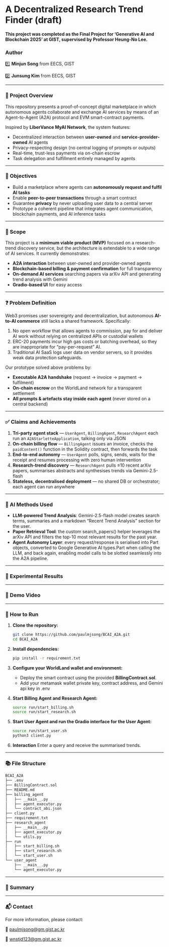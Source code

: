 # A Decentralized Research Trend Finder (draft)

**This project was completed as the Final Project for ‘Generative AI and Blockchain 2025’ at GIST, supervised by Professor Heung-No Lee.**


### Author

1️⃣ **Minjun Song** from EECS, GIST

2️⃣ **Junsung Kim** from EECS, GIST

---

### 📖 Project Overview

This repository presents a proof-of-concept digital marketplace in which autonomous agents collaborate and exchange AI services by means of an Agent-to-Agent (A2A) protocol and EVM smart-contract payments.

Inspired by **LiberVance MyAI Network**, the system features:

* Decentralized interaction between **user-owned** and **service-provider-owned** AI agents  
* Privacy-respecting design (no central logging of prompts or outputs)
* Real-time, trust-less payments via on-chain escrow  
* Task delegation and fulfillment entirely managed by agents

---

### 🎯 Objectives

* Build a marketplace where agents can **autonomously request and fulfil AI tasks**  
* Enable **peer-to-peer transactions** through a smart contract  
* Guarantee **privacy** by never uploading user data to a central server  
* Prototype a coherent pipeline that integrates agent communication, blockchain payments, and AI inference tasks

---

### 📌 Scope

This project is a **minimum viable product (MVP)** focused on a research-trend discovery service, but the architecture is extendable to a wide range of AI services. It currently demonstrates:

* **A2A interaction** between user-owned and provider-owned agents  
* **Blockchain-based billing & payment confirmation** for full transparency  
* **On-demand AI services** searching papers via arXiv API and generating trend analysis with Gemini  
* **Gradio-based UI** for easy access

---

### ❓ Problem Definition

Web3 promises user sovereignty and decentralization, but autonomous **AI-to-AI commerce** still lacks a shared framework. Specifically:

1. No open workflow that allows agents to commission, pay for and deliver AI work without relying on centralized APIs or custodial wallets  
2. ERC-20 payments incur high gas costs or batching overhead, so they are inappropriate for “pay-per-request” AI.  
3. Traditional AI SaaS logs user data on vendor servers, so it provides weak data protection safeguards.

Our prototype solved above problems by:

* **Executable A2A handshake** (request → invoice → payment → fulfilment)  
* **On-chain escrow** on the WorldLand network for a transparent settlement  
* **All prompts & artefacts stay inside each agent** (never stored on a central backend)

---

### ✅ Claims and Achievements
<!-- have to check this part (1, )/ -->
1. **Tri-party agent stack** — `UserAgent`, `BillingAgent`, `ResearchAgent` each run an `A2AStarletteApplication`, talking only via JSON  
2. **On-chain billing flow** — `BillingAgent` issues an invoice, checks the `paidContent()` function in the Solidity contract, then forwards the task  
3. **End-to-end autonomy** — `UserAgent` polls, signs, sends, waits for the receipt and resumes processing with zero human intervention  
4. **Research-trend discovery** — `ResearchAgent` pulls ≤10 recent arXiv papers, summarises abstracts and synthesises trends via Gemini-2.5-flash  
5. **Stateless, decentralised deployment** — no shared DB or orchestrator; each agent can run anywhere

---

### 🧠 AI Methods Used
<!-- have to check these parts with demo (LLM-powered Trend Analysis, Agent Autonomy layer) -->
- **LLM-powered Trend Analysis**: Gemini-2.5-flash model creates search terms, summaries and a markdown “Recent Trend Analysis” section for the user. 
- **Paper Retrieval Tool**: the custom search_papers() helper leverages the arXiv API and filters the top-10 most relevant results for the past year. 
- **Agent Autonomy Layer**: every request/response is serialised into Part objects, converted to Google Generative AI types.Part when calling the LLM, and back again, enabling model calls to be slotted seamlessly into the A2A pipeline.

---

### 🧪 Experimental Results

<!--
We ran several experiments where queries were submitted on various academic topics. Example results:

| Topic             | No. of Papers Retrieved  | Summary Length | Time to Completion | Payment (WLC) |
|-------------------|--------------------------|----------------|--------------------|---------------|
| RAG               | 10                       | ~400 words     | ~40 seconds        | 0.0002        |
| AI Safety         | 10                       | ~300 words     | ~40 seconds        | 0             |
| Blockchain Scaling| 10                       | ~350 words     | ~40 seconds        | 0             |

All responses included readable, coherent summaries with citations where relevant. The Ethereum testnet was used for transactions, and all payments were successfully verified via smart contract before proceeding with inference.
-->

---

### 🎥 Demo Video
<!-- 

🔗 attach demo video here (GIF) 
-->

---

### 🚀 How to Run

1. **Clone the repository:**
   ```bash
   git clone https://github.com/paulmjsong/BCAI_A2A.git
   cd BCAI_A2A
   ```

2. **Install dependencies:**
   ```bash
   pip install -r requirement.txt
   ```

3. **Configure your WorldLand wallet and environment:**
   - Deploy the smart contract using the provided **BillingContract.sol**.
   - Add your metamask wallet private key, contract address, and Gemini api key in .env

4. **Start Billing Agent and Research Agent:**
   ```bash
   source run/start_billing.sh
   source run/start_research.sh
   ```

5. **Start User Agent and run the Gradio interface for the User Agent:**
   ```bash
   source run/start_user.sh
   python3 client.py
   ```

6. **Interaction** 
   Enter a query and receive the summarised trends.

---

### 📚 File Structure
```bash
BCAI_A2A
├── .env
├── BillingContract.sol
├── README.md
├── billing_agent
│   ├── __main__.py
│   ├── agent_executor.py
│   └── contract_abi.json
├── client.py
├── requirement.txt
├── research_agent
│   ├── __main__.py
│   ├── agent_executor.py
│   └── utils.py
├── run
│   ├── start_billing.sh
│   ├── start_research.sh
│   └── start_user.sh
└── user_agent
    ├── __main__.py
    └── agent_executor.py
```

---

### 📌 Summary
<!-- 

This project brings together generative AI and decentralized finance through a novel A2A protocol. It validates the viability of autonomous AI agents performing economic transactions and delivering value in a decentralized network. Our modular design allows easy scalability and customization to support a wide array of agent-based AI services in a Web3 ecosystem. 
-->

---

### 📬 Contact

For more information, please contact:

📧 paulmjsong@gm.gist.ac.kr

📧 wnstjd123@gm.gist.ac.kr
